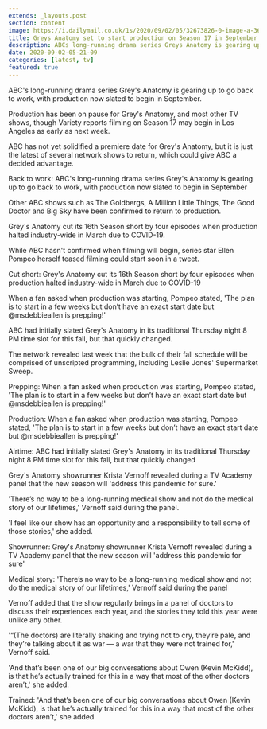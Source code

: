 ```yaml
---
extends: _layouts.post
section: content
image: https://i.dailymail.co.uk/1s/2020/09/02/05/32673826-0-image-a-36_1599019717055.jpg 
title: Greys Anatomy set to start production on Season 17 in September though no premiere date is set yet 
description: ABCs long-running drama series Greys Anatomy is gearing up to go back to work, with production now slated to begin in September. 
date: 2020-09-02-05-21-09 
categories: [latest, tv] 
featured: true 
--- 
```

ABC's long-running drama series Grey's Anatomy is gearing up to go back to work, with production now slated to begin in September.

Production has been on pause for Grey's Anatomy, and most other TV shows, though Variety reports filming on Season 17 may begin in Los Angeles as early as next week. 

ABC has not yet solidified a premiere date for Grey's Anatomy, but it is just the latest of several network shows to return, which could give ABC a decided advantage.

Back to work: ABC's long-running drama series Grey's Anatomy is gearing up to go back to work, with production now slated to begin in September

Other ABC shows such as The Goldbergs, A Million Little Things, The Good Doctor and Big Sky have been confirmed to return to production.

Grey's Anatomy cut its 16th Season short by four episodes when production halted industry-wide in March due to COVID-19.

While ABC hasn't confirmed when filming will begin, series star Ellen Pompeo herself teased filming could start soon in a tweet.

Cut short: Grey's Anatomy cut its 16th Season short by four episodes when production halted industry-wide in March due to COVID-19

When a fan asked when production was starting, Pompeo stated, 'The plan is to start in a few weeks but don’t have an exact start date but @msdebbieallen is prepping!'

ABC had initially slated Grey's Anatomy in its traditional Thursday night 8 PM time slot for this fall, but that quickly changed.

The network revealed last week that the bulk of their fall schedule will be comprised of unscripted programming, including Leslie Jones' Supermarket Sweep. 

Prepping: When a fan asked when production was starting, Pompeo stated, 'The plan is to start in a few weeks but don’t have an exact start date but @msdebbieallen is prepping!'

Production: When a fan asked when production was starting, Pompeo stated, 'The plan is to start in a few weeks but don’t have an exact start date but @msdebbieallen is prepping!'

Airtime: ABC had initially slated Grey's Anatomy in its traditional Thursday night 8 PM time slot for this fall, but that quickly changed

Grey's Anatomy showrunner Krista Vernoff revealed during a TV Academy panel that the new season will 'address this pandemic for sure.'

'There’s no way to be a long-running medical show and not do the medical story of our lifetimes,' Vernoff said during the panel.

'I feel like our show has an opportunity and a responsibility to tell some of those stories,' she added.

Showrunner: Grey's Anatomy showrunner Krista Vernoff revealed during a TV Academy panel that the new season will 'address this pandemic for sure'

Medical story: 'There’s no way to be a long-running medical show and not do the medical story of our lifetimes,' Vernoff said during the panel

Vernoff added that the show regularly brings in a panel of doctors to discuss their experiences each year, and the stories they told this year were unlike any other.

'“(The doctors) are literally shaking and trying not to cry, they’re pale, and they’re talking about it as war — a war that they were not trained for,' Vernoff said.

'And that’s been one of our big conversations about Owen (Kevin McKidd), is that he’s actually trained for this in a way that most of the other doctors aren’t,' she added. 

Trained: 'And that’s been one of our big conversations about Owen (Kevin McKidd), is that he’s actually trained for this in a way that most of the other doctors aren’t,' she added

